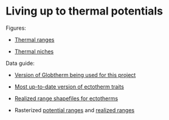 # Living up to thermal potentials
Figures:
- [Thermal ranges](https://github.com/Sunday-Lab/filling-thermal-potentials/tree/master/figures/range-plots) 

- [Thermal niches](https://github.com/Sunday-Lab/filling-thermal-potentials/tree/master/figures/thermal-dimension) 

Data guide:

- [Version of Globtherm being used for this project](https://github.com/Sunday-Lab/filling-thermal-potentials/blob/master/data-raw/globtherm_full_dataset_2019.csv) 

- [Most up-to-date version of ectotherm traits](https://github.com/Sunday-Lab/filling-thermal-potentials/blob/master/data-processed/globtherm_traits_collated_180617_ectotherms-with-limits_filled.csv)

- [Realized range shapefiles for ectotherms](https://github.com/Sunday-Lab/filling-thermal-potentials/blob/master/data-processed/realized-ranges_unsplit.shp)

- Rasterized [potential ranges](https://github.com/Sunday-Lab/filling-thermal-potentials/blob/master/data-processed/potential_ranges_notcutatequator_dormancy.rds) and [realized ranges](https://github.com/Sunday-Lab/filling-thermal-potentials/blob/master/data-processed/rasterized_rrs.rds)

